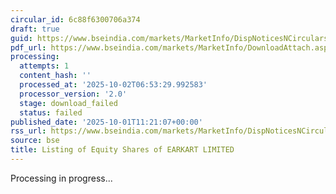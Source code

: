 ```yaml
---
circular_id: 6c88f6300706a374
draft: true
guid: https://www.bseindia.com/markets/MarketInfo/DispNoticesNCirculars.aspx?Noticeid={DBA6BD07-1127-4815-8280-9754EB4C2A9F}&noticeno=20251001-29&dt=10/01/2025&icount=29&totcount=83&flag=0
pdf_url: https://www.bseindia.com/markets/MarketInfo/DownloadAttach.aspx?id=20251001-29&attachedId=
processing:
  attempts: 1
  content_hash: ''
  processed_at: '2025-10-02T06:53:29.992583'
  processor_version: '2.0'
  stage: download_failed
  status: failed
published_date: '2025-10-01T11:21:07+00:00'
rss_url: https://www.bseindia.com/markets/MarketInfo/DispNoticesNCirculars.aspx?Noticeid={DBA6BD07-1127-4815-8280-9754EB4C2A9F}&noticeno=20251001-29&dt=10/01/2025&icount=29&totcount=83&flag=0
source: bse
title: Listing of Equity Shares of EARKART LIMITED
---
```


Processing in progress...